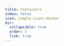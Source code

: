 ```yaml
---
title: Containers
index: false
icon: simple-icons:docker
dir:
  collapsible: true
  order: 5
  link: true
---
```


<Catalog />
